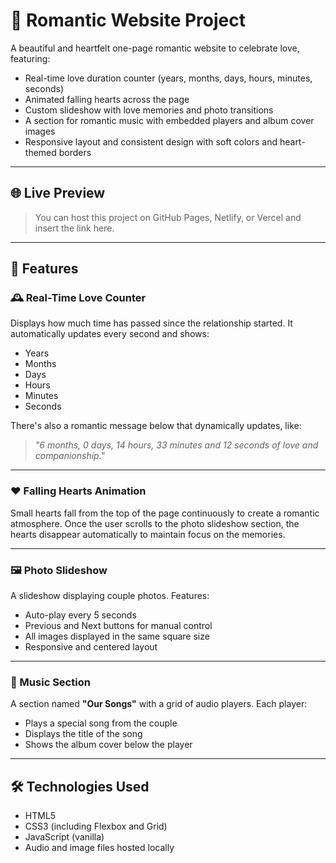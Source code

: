# 💖 Romantic Website Project

A beautiful and heartfelt one-page romantic website to celebrate love, featuring:

- Real-time love duration counter (years, months, days, hours, minutes, seconds)
- Animated falling hearts across the page
- Custom slideshow with love memories and photo transitions
- A section for romantic music with embedded players and album cover images
- Responsive layout and consistent design with soft colors and heart-themed borders

---

## 🌐 Live Preview

> You can host this project on GitHub Pages, Netlify, or Vercel and insert the link here.

---

## 📸 Features

### 🕰️ Real-Time Love Counter
Displays how much time has passed since the relationship started. It automatically updates every second and shows:

- Years
- Months
- Days
- Hours
- Minutes
- Seconds

There's also a romantic message below that dynamically updates, like:

> _"6 months, 0 days, 14 hours, 33 minutes and 12 seconds of love and companionship."_

---

### ❤️ Falling Hearts Animation

Small hearts fall from the top of the page continuously to create a romantic atmosphere. Once the user scrolls to the photo slideshow section, the hearts disappear automatically to maintain focus on the memories.

---

### 🖼️ Photo Slideshow

A slideshow displaying couple photos. Features:

- Auto-play every 5 seconds
- Previous and Next buttons for manual control
- All images displayed in the same square size
- Responsive and centered layout

---

### 🎵 Music Section

A section named **"Our Songs"** with a grid of audio players. Each player:

- Plays a special song from the couple
- Displays the title of the song
- Shows the album cover below the player

---

## 🛠️ Technologies Used

- HTML5
- CSS3 (including Flexbox and Grid)
- JavaScript (vanilla)
- Audio and image files hosted locally

